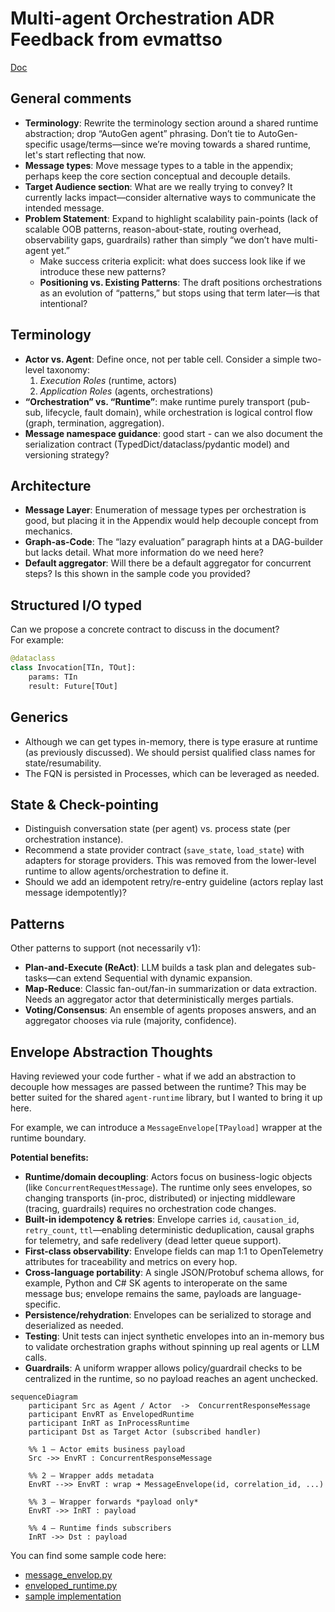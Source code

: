 # Multi-agent Orchestration ADR Feedback from evmattso

[Doc](https://github.com/microsoft/semantic-kernel/blob/multi-agent-orchestration-adr/docs/decisions/00xx-multi-agent-orchestration.md)

General comments
---

- **Terminology**: Rewrite the terminology section around a shared runtime abstraction; drop “AutoGen agent” phrasing. Don’t tie to AutoGen-specific usage/terms—since we’re moving towards a shared runtime, let's start reflecting that now.
- **Message types**: Move message types to a table in the appendix; perhaps keep the core section conceptual and decouple details.
- **Target Audience section**: What are we really trying to convey? It currently lacks impact—consider alternative ways to communicate the intended message.
- **Problem Statement**: Expand to highlight scalability pain-points (lack of scalable OOB patterns, reason-about-state, routing overhead, observability gaps, guardrails) rather than simply “we don’t have multi-agent yet.”
    - Make success criteria explicit: what does success look like if we introduce these new patterns?
    - **Positioning vs. Existing Patterns**: The draft positions orchestrations as an evolution of “patterns,” but stops using that term later—is that intentional?

Terminology
---

- **Actor vs. Agent**: Define once, not per table cell. Consider a simple two-level taxonomy:  
    1. *Execution Roles* (runtime, actors)  
    2. *Application Roles* (agents, orchestrations)
- **“Orchestration” vs. “Runtime”**: make runtime purely transport (pub-sub, lifecycle, fault domain), while orchestration is logical control flow (graph, termination, aggregation).
- **Message namespace guidance**: good start - can we also document the serialization contract (TypedDict/dataclass/pydantic model) and versioning strategy?

Architecture
---

- **Message Layer**: Enumeration of message types per orchestration is good, but placing it in the Appendix would help decouple concept from mechanics.
- **Graph-as-Code**: The “lazy evaluation” paragraph hints at a DAG-builder but lacks detail. What more information do we need here?
- **Default aggregator**: Will there be a default aggregator for concurrent steps? Is this shown in the sample code you provided?

Structured I/O typed
---

Can we propose a concrete contract to discuss in the document?  
For example:

```python
@dataclass
class Invocation[TIn, TOut]:
    params: TIn
    result: Future[TOut]
```

Generics
---

- Although we can get types in-memory, there is type erasure at runtime (as previously discussed). We should persist qualified class names for state/resumability.
- The FQN is persisted in Processes, which can be leveraged as needed.

State & Check-pointing
---

- Distinguish conversation state (per agent) vs. process state (per orchestration instance).
- Recommend a state provider contract (`save_state`, `load_state`) with adapters for storage providers. This was removed from the lower-level runtime to allow agents/orchestration to define it.
- Should we add an idempotent retry/re-entry guideline (actors replay last message idempotently)?

Patterns
---

Other patterns to support (not necessarily v1):

- **Plan-and-Execute (ReAct)**: LLM builds a task plan and delegates sub-tasks—can extend Sequential with dynamic expansion.
- **Map-Reduce**: Classic fan-out/fan-in summarization or data extraction. Needs an aggregator actor that deterministically merges partials.
- **Voting/Consensus**: An ensemble of agents proposes answers, and an aggregator chooses via rule (majority, confidence).

Envelope Abstraction Thoughts
---

Having reviewed your code further - what if we add an abstraction to decouple how messages are passed between the runtime? This may be better suited for the shared `agent-runtime` library, but I wanted to bring it up here.

For example, we can introduce a `MessageEnvelope[TPayload]` wrapper at the runtime boundary.

**Potential benefits:**

- **Runtime/domain decoupling**: Actors focus on business-logic objects (like `ConcurrentRequestMessage`). The runtime only sees envelopes, so changing transports (in-proc, distributed) or injecting middleware (tracing, guardrails) requires no orchestration code changes.
- **Built-in idempotency & retries**: Envelope carries `id`, `causation_id`, `retry_count`, `ttl`—enabling deterministic deduplication, causal graphs for telemetry, and safe redelivery (dead letter queue support).
- **First-class observability**: Envelope fields can map 1:1 to OpenTelemetry attributes for traceability and metrics on every hop.
- **Cross-language portability**: A single JSON/Protobuf schema allows, for example, Python and C# SK agents to interoperate on the same message bus; envelope remains the same, payloads are language-specific.
- **Persistence/rehydration**: Envelopes can be serialized to storage and deserialized as needed.
- **Testing**: Unit tests can inject synthetic envelopes into an in-memory bus to validate orchestration graphs without spinning up real agents or LLM calls.
- **Guardrails**: A uniform wrapper allows policy/guardrail checks to be centralized in the runtime, so no payload reaches an agent unchecked.

```mermaid
sequenceDiagram
    participant Src as Agent / Actor  ->  ConcurrentResponseMessage
    participant EnvRT as EnvelopedRuntime
    participant InRT as InProcessRuntime
    participant Dst as Target Actor (subscribed handler)

    %% 1 — Actor emits business payload
    Src ->> EnvRT : ConcurrentResponseMessage

    %% 2 — Wrapper adds metadata
    EnvRT -->> EnvRT : wrap ➜ MessageEnvelope(id, correlation_id, ...)

    %% 3 — Wrapper forwards *payload only*
    EnvRT ->> InRT : payload

    %% 4 — Runtime finds subscribers
    InRT ->> Dst : payload

```

You can find some sample code here:
 - [message_envelop.py](./message_envelope.py)
 - [enveloped_runtime.py](./enveloped_runtime.py)
 - [sample implementation](../../../samples/getting_started_with_agents/multi_agent_orchestration/step1_concurrent.py)